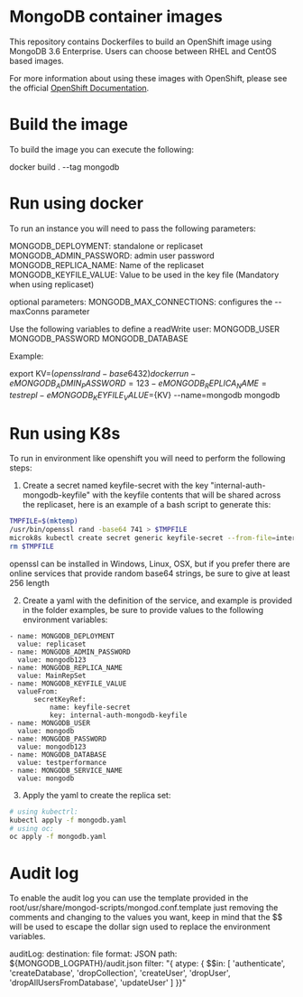 MongoDB container images
=====================

This repository contains Dockerfiles to build an OpenShift image using MongoDB 3.6 Enterprise.
Users can choose between RHEL and CentOS based images.

For more information about using these images with OpenShift, please see the
official [OpenShift Documentation](https://docs.okd.io/latest/using_images/db_images/mongodb.html).

Build the image
================

To build the image you can execute the following:

docker build . --tag mongodb

Run using docker
===============

To run an instance you will need to pass the following parameters:

MONGODB_DEPLOYMENT: standalone or replicaset
MONGODB_ADMIN_PASSWORD: admin user password
MONGODB_REPLICA_NAME: Name of the replicaset
MONGODB_KEYFILE_VALUE: Value to be used in the key file (Mandatory when using replicaset)

optional parameters:
MONGODB_MAX_CONNECTIONS: configures the --maxConns parameter

Use the following variables to define a readWrite user:
MONGODB_USER
MONGODB_PASSWORD
MONGODB_DATABASE

Example:

export KV=$(openssl rand -base64 32)
docker run -e MONGODB_ADMIN_PASSWORD=123 -e MONGODB_REPLICA_NAME=testrepl -e MONGODB_KEYFILE_VALUE=${KV} --name=mongodb mongodb


Run using K8s
===============

To run in environment like openshift you will need to perform the following steps:

1. Create a secret named keyfile-secret with the key "internal-auth-mongodb-keyfile" with the keyfile contents that will be shared across the replicaset, here is an example of a bash script to generate this:

```bash
TMPFILE=$(mktemp)
/usr/bin/openssl rand -base64 741 > $TMPFILE
microk8s kubectl create secret generic keyfile-secret --from-file=internal-auth-mongodb-keyfile=$TMPFILE
rm $TMPFILE
```

openssl can be installed in Windows, Linux, OSX, but if you prefer there are online services that provide random base64 strings, be sure to give at least 256 length

2. Create a yaml with the definition of the service, and example is provided in the folder examples, be sure to provide values to the following environment variables:
  
```
- name: MONGODB_DEPLOYMENT
  value: replicaset
- name: MONGODB_ADMIN_PASSWORD
  value: mongodb123
- name: MONGODB_REPLICA_NAME
  value: MainRepSet
- name: MONGODB_KEYFILE_VALUE
  valueFrom:
	  secretKeyRef:
		  name: keyfile-secret
		  key: internal-auth-mongodb-keyfile
- name: MONGODB_USER
  value: mongodb
- name: MONGODB_PASSWORD
  value: mongodb123
- name: MONGODB_DATABASE
  value: testperformance
- name: MONGODB_SERVICE_NAME
  value: mongodb
```

3. Apply the yaml to create the replica set:

```bash
# using kubectrl:
kubectl apply -f mongodb.yaml
# using oc:
oc apply -f mongodb.yaml
```

Audit log
=========

To enable the audit log you can use the template provided in the root/usr/share/mongod-scripts/mongod.conf.template just 
removing the comments and changing to the values you want, keep in mind that the $$ will be used to escape the dollar sign 
used to replace the environment variables.


auditLog:
    destination: file
    format: JSON
    path: ${MONGODB_LOGPATH}/audit.json
    filter: "{ atype: { $$in: [ 'authenticate', 'createDatabase', 'dropCollection', 'createUser', 'dropUser', 'dropAllUsersFromDatabase', 'updateUser' ] }}"


